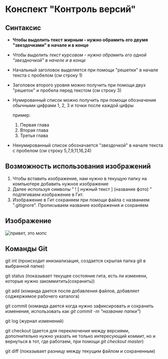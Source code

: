 # Конспект "Контроль версий"

## Синтаксис
* **Чтобы выделить текст жирным - нужно обрамить его двумя "звездочками" в начале и в конце**

* *Чтобы выделить текст курсовом - нужно обрамить его одной "звездночкой" в начеле и в конце*

* Начальный заголовок выделяется при помощи "решетки" в начале текста с пробелом (см строку 1)

* Заголовок второго уровня можно получить при помощи двух "решеток" и пробела перед текстом (см строку 3)

* Нумированный список можно получить при помощи обозначения обычными цифрами 1, 2, 3 и точки после каждой цифры

    пример:

  1. Первая глава
  2. Вторая глава
  3. Третья глава

* Ненумированный список обозначается "звездочкой" в начале текста с пробелом (см строку 5,7,9,11,16,24)
## Возможность использования изображений 
1. Чтобы вставить изображение, нам нужно в текущую папку на компьютере добавить нужное изображение
2. Далее используя символы " ! [ нужный текст ] (название фото) " подтягиваем изображение в Гит.
3. Изображение в Гит сохраняем при помощи файла с названием ".gitignore". Прописываем название изображения и сохраняем
## Изображение
![привет, это мопс](mops.jpeg)
## Команды Git
git int (происходит инизиализация, создается скрытая папка git в выбранной папке)

 git status (показывает текущее состояние гита, есть ли изменени, которые нужно закоммитить(сохранить))

 git add (команда дается после добавления файлов, добавляет соджержимое рабочего каталога)

 git commit (команда дается когда нужно зафиксировать и сохранить изменения, использовать как *git commit -m "название папки"*)

 git log (журнал изменений)

 git checkout (дается для переключения между версиями, дополнительно нужно указать не только интересующий коммит, но и вернуться в тот, где работаем, при помощи *git checkout master*)

 git diff (показывает разницу между текущим файлом и сохраненным)